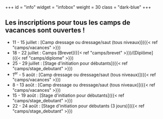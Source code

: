 +++
id = "info"
widget = "infobox"
weight = 30
class = "dark-blue"
+++
## Les inscriptions pour tous les camps de vacances sont ouvertes&nbsp;!

* 11 - 15 juillet : [Camp dressage ou dressage/saut (tous niveaux)]({{< ref "camps/vacances" >}})
* 18 - 22 juillet : Camps [Brevet]({{< ref "camps/brevet" >}})/[Diplôme]({{< ref "camps/diplome" >}})
* 25 - 29 juillet : [Stage d'initiation pour débutants]({{< ref "camps/stage_debutant" >}})
* 1<sup>er</sup> - 5 août : [Camp dressage ou dressage/saut (tous niveaux)]({{< ref "camps/vacances" >}})
* 8 - 13 août : [Camp dressage ou dressage/saut (tous niveaux)]({{< ref "camps/vacances" >}})
* 15 - 19 août : [Stage d'initiation pour débutants]({{< ref "camps/stage_debutant" >}})
* 22 - 24 août : [Stage d'initiation pour débutants (3 jours)]({{< ref "camps/stage_debutant" >}})

<br>
